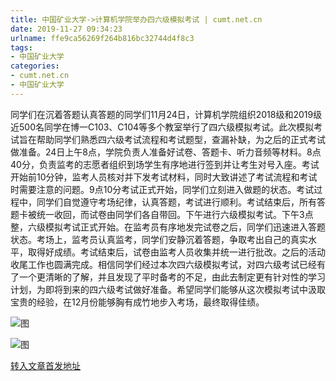 ```yaml
---
title: 中国矿业大学->计算机学院举办四六级模拟考试 | cumt.net.cn
date: 2019-11-27 09:34:23
urlname: ffe9ca56269f264b816bc32744d4f8c3
tags: 
- 中国矿业大学
categories:
- cumt.net.cn
- 中国矿业大学
---
```

同学们在沉着答题认真答题的同学们11月24日，计算机学院组织2018级和2019级近500名同学在博一C103、C104等多个教室举行了四六级模拟考试。此次模拟考试旨在帮助同学们熟悉四六级考试流程和考试题型，查漏补缺，为之后的正式考试做准备。24日上午8点，学院负责人准备好试卷、答题卡、听力音频等材料。8点40分，负责监考的志愿者组织到场学生有序地进行签到并让考生对号入座。考试开始前10分钟，监考人员核对并下发考试材料，同时大致讲述了考试流程和考试时需要注意的问题。9点10分考试正式开始，同学们立刻进入做题的状态。考试过程中，同学们自觉遵守考场纪律，认真答题，考试进行顺利。考试结束后，所有答题卡被统一收回，而试卷由同学们各自带回。下午进行六级模拟考试。下午3点整，六级模拟考试正式开始。在监考员有序地发完试卷之后，同学们迅速进入答题状态。考场上，监考员认真监考，同学们安静沉着答题，争取考出自己的真实水平，取得好成绩。考试结束后，试卷由监考人员收集并统一进行批改。之后的活动收尾工作也圆满完成。相信同学们经过本次四六级模拟考试，对四六级考试已经有了一个更清晰的了解，并且发现了平时备考的不足，由此去制定更有针对性的学习计划，为即将到来的四六级考试做好准备。希望同学们能够从这次模拟考试中汲取宝贵的经验，在12月份能够胸有成竹地步入考场，最终取得佳绩。

![图](http://xwzx.cumt.edu.cn/_upload/article/images/97/5c/22864cbf45dcb5d2a1fb553746a0/c2e9a301-3992-479c-9ac2-dadea6b78e87.jpg)

![图](http://xwzx.cumt.edu.cn/_upload/article/images/97/5c/22864cbf45dcb5d2a1fb553746a0/59ef883a-115f-4c29-84fd-df511133425e.jpg)

[转入文章首发地址](http://xwzx.cumt.edu.cn/6a/39/c523a551481/page.htm)